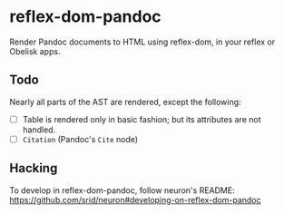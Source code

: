 # reflex-dom-pandoc

Render Pandoc documents to HTML using reflex-dom, in your reflex or Obelisk apps.

## Todo

Nearly all parts of the AST are rendered, except the following:

- [ ] Table is rendered only in basic fashion; but its attributes are not handled.
- [ ] `Citation` (Pandoc's `Cite` node)

## Hacking

To develop in reflex-dom-pandoc, follow neuron's README: https://github.com/srid/neuron#developing-on-reflex-dom-pandoc
